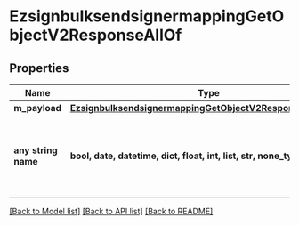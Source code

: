 # EzsignbulksendsignermappingGetObjectV2ResponseAllOf


## Properties
Name | Type | Description | Notes
------------ | ------------- | ------------- | -------------
**m_payload** | [**EzsignbulksendsignermappingGetObjectV2ResponseMPayload**](EzsignbulksendsignermappingGetObjectV2ResponseMPayload.md) |  | 
**any string name** | **bool, date, datetime, dict, float, int, list, str, none_type** | any string name can be used but the value must be the correct type | [optional]

[[Back to Model list]](../README.md#documentation-for-models) [[Back to API list]](../README.md#documentation-for-api-endpoints) [[Back to README]](../README.md)


